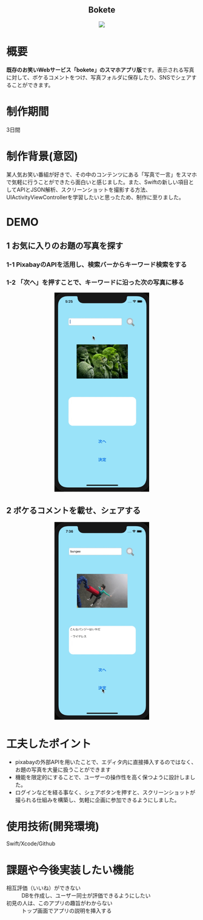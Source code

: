 <h2 align="center">Bokete</h2>

<p align="center">
  <img src="https://i.gyazo.com/7e462ae0d2db65c3258fd02c5011ebac.png" width="250px;"/>
</p>

# 概要
**既存のお笑いWebサービス「bokete」のスマホアプリ版**です。表示される写真に対して、ボケるコメントをつけ、写真フォルダに保存したり、SNSでシェアすることができます。

# 制作期間
3日間

# 制作背景(意図)
某人気お笑い番組が好きで、その中のコンテンツにある「写真で一言」をスマホで気軽に行うことができたら面白いと感じました。また、Swiftの新しい項目としてAPIとJSON解析、スクリーンショットを撮影する方法、UIActivityViewControllerを学習したいと思ったため、制作に至りました。
 
# DEMO
## 1 お気に入りのお題の写真を探す
### 1-1 PixabayのAPIを活用し、検索バーからキーワード検索をする
### 1-2 「次へ」を押すことで、キーワードに沿った次の写真に移る
<p align="center">
  <img src="761e05c4504c78416e55e63d43f4897b.gif" width="250px;"/>
</p>

## 2 ボケるコメントを載せ、シェアする
<p align="center">
  <img src="9c4fdf5499764ed3d45cda4810e33423.gif" width="250px;"/>
</p>

# 工夫したポイント
- pixabayの外部APIを用いたことで、エディタ内に直接挿入するのではなく、お題の写真を大量に扱うことができます
- 機能を限定的にすることで、ユーザーの操作性を高く保つように設計しました。
- ログインなどを経る事なく、シェアボタンを押すと、スクリーンショットが撮られる仕組みを構築し、気軽に企画に参加できるようにしました。

# 使用技術(開発環境)
Swift/Xcode/Github

# 課題や今後実装したい機能
<dl>
  <dt>相互評価（いいね）ができない</dt>
  <dd>DBを作成し、ユーザー同士が評価できるようにしたい</dd>
  <dt>初見の人は、このアプリの趣旨がわからない</dt>
  <dd>トップ画面でアプリの説明を挿入する</dd>
</dl>

